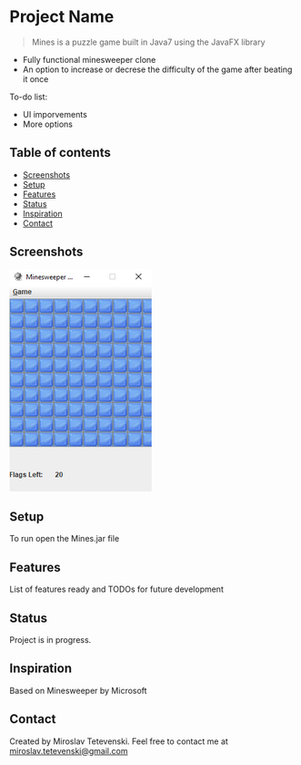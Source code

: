 # Project Name
> Mines is a puzzle game built in Java7 using the JavaFX library

* Fully functional minesweeper clone
* An option to increase or decrese the difficulty of the game after beating it once

To-do list:
* UI imporvements
* More options

## Table of contents
* [Screenshots](#screenshots)
* [Setup](#setup)
* [Features](#features)
* [Status](#status)
* [Inspiration](#inspiration)
* [Contact](#contact)

## Screenshots
![Example screenshot](./readme-img/screenshot.png)

## Setup
To run open the Mines.jar file

## Features
List of features ready and TODOs for future development

## Status
Project is in progress.

## Inspiration
Based on Minesweeper by Microsoft

## Contact
Created by Miroslav Tetevenski. Feel free to contact me at miroslav.tetevenski@gmail.com